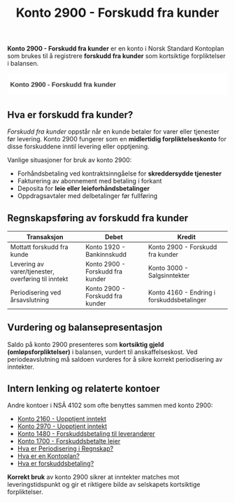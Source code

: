 ﻿---
title: "Konto 2900 - Forskudd fra kunder"
seoTitle: "2900-forskudd-fra-kunder"
meta_description: '**Konto 2900 - Forskudd fra kunder** er en konto i Norsk Standard Kontoplan som brukes til å registrere **forskudd fra kunder** som kortsiktige forpliktelser i...'
slug: 2900-forskudd-fra-kunder
type: blog
layout: pages/single
---

**Konto 2900 - Forskudd fra kunder** er en konto i Norsk Standard Kontoplan som brukes til å registrere **forskudd fra kunder** som kortsiktige forpliktelser i balansen.

![Illustrasjon av konto 2900 Forskudd fra kunder](2900-forskudd-fra-kunder-image.svg)

## Hva er forskudd fra kunder?

*Forskudd fra kunder* oppstår når en kunde betaler for varer eller tjenester før levering. Konto 2900 fungerer som en **midlertidig forpliktelseskonto** for disse forskuddene inntil levering eller opptjening.

Vanlige situasjoner for bruk av konto 2900:

* Forhåndsbetaling ved kontraktsinngåelse for **skreddersydde tjenester**
* Fakturering av abonnement med betaling i forkant
* Deposita for **leie eller leieforhåndsbetalinger**
* Oppdragsavtaler med delbetalinger før fullføring

## Regnskapsføring av forskudd fra kunder

| Transaksjon                                   | Debet                            | Kredit                                    |
|-----------------------------------------------|----------------------------------|-------------------------------------------|
| Mottatt forskudd fra kunde                    | Konto 1920 - Bankinnskudd        | Konto 2900 - Forskudd fra kunder          |
| Levering av varer/tjenester, overføring til inntekt | Konto 2900 - Forskudd fra kunder | Konto 3000 - Salgsinntekter                |
| Periodisering ved årsavslutning               | Konto 2900 - Forskudd fra kunder | Konto 4160 - Endring i forskuddsbetalinger |

## Vurdering og balansepresentasjon

Saldo på konto 2900 presenteres som **kortsiktig gjeld (omløpsforpliktelser)** i balansen, vurdert til anskaffelseskost. Ved periodeavslutning må saldoen vurderes for å sikre korrekt periodisering av inntekter.

## Intern lenking og relaterte kontoer

Andre kontoer i NSÂ 4102 som ofte benyttes sammen med konto 2900:

* [Konto 2160 - Uopptjent inntekt](/blogs/kontoplan/2160-uopptjent-inntekt "Konto 2160 - Uopptjent inntekt")
* [Konto 2970 - Uopptjent inntekt](/blogs/kontoplan/2970-uopptjent-inntekt "Konto 2970 - Uopptjent inntekt: Regnskapsføring av uopptjent inntekt")
* [Konto 1480 - Forskuddsbetaling til leverandører](/blogs/kontoplan/1480-forskuddsbetaling-til-leverandorer "Konto 1480 - Forskuddsbetaling til leverandører")
* [Konto 1700 - Forskuddsbetalte leier](/blogs/kontoplan/1700-forskuddsbetalte-leier "Konto 1700 - Forskuddsbetalte leier")
* [Hva er Periodisering i Regnskap?](/blogs/regnskap/hva-er-periodisering "Hva er Periodisering i Regnskap? Komplett Guide til Periodiseringsprinsippet")
* [Hva er en Kontoplan?](/blogs/regnskap/hva-er-kontoplan "Hva er en Kontoplan? Komplett Guide til Kontoplaner i Norsk Regnskap")
* [Hva er forskuddsbetaling?](/blogs/regnskap/hva-er-forskuddsbetaling "Hva er forskuddsbetaling? Komplett Guide til Forskuddsbetalinger i Regnskap")

**Korrekt bruk** av konto 2900 sikrer at inntekter matches mot leveringstidspunkt og gir et riktigere bilde av selskapets kortsiktige forpliktelser.






